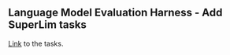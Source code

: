 ## Language Model Evaluation Harness - Add SuperLim tasks

[Link](https://spraakbanken.gu.se/resurser/superlim) to the tasks.

